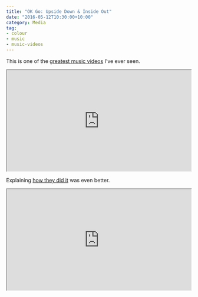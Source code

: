 ```yaml
---
title: "OK Go: Upside Down & Inside Out"
date: "2016-05-12T10:30:00+10:00"
category: Media
tag:
- colour
- music
- music-videos
---
```

This is one of the [greatest music videos] I’ve ever seen.

<iframe width="500" height="275" src="https://www.youtube.com/embed/LWGJA9i18Co"></iframe>

Explaining [how they did it] was even better.

<iframe width="500" height="275" src="https://www.youtube.com/embed/pnTqZ68fI7Q"></iframe>

<p></p>

[greatest music videos]: https://www.youtube.com/watch?v=LWGJA9i18Co
[how they did it]: https://www.youtube.com/watch?v=pnTqZ68fi7Q

